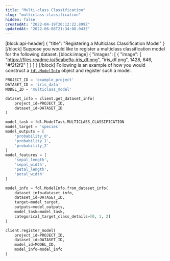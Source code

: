 ```yaml
---
title: "Multi-class Classification"
slug: "multiclass-classification"
hidden: false
createdAt: "2022-04-19T20:12:22.899Z"
updatedAt: "2022-06-08T21:34:08.043Z"
---
```

[block:api-header]
{
  "title": "Registering a Multiclass Classification Model"
}
[/block]
Suppose you would like to register a multiclass classification model for the following dataset.
[block:image]
{
  "images": [
    {
      "image": [
        "https://files.readme.io/5eabe9a-iris_df.png",
        "iris_df.png",
        1428,
        646,
        "#f2f2f2"
      ]
    }
  ]
}
[/block]
Following is an example of how you would construct a [`fdl.ModelInfo`](https://api.fiddler.ai/#fdl-modelinfo) object and register such a model.

```python
PROJECT_ID = 'example_project'
DATASET_ID = 'iris_data'
MODEL_ID = 'multiclass_model'

dataset_info = client.get_dataset_info(
    project_id=PROJECT_ID,
    dataset_id=DATASET_ID
)

model_task = fdl.ModelTask.MULTICLASS_CLASSIFICATION
model_target = 'species'
model_outputs = [
    'probability_0',
    'probability_1',
    'probability_2'
]
model_features = [
    'sepal_length',
    'sepal_width',
    'petal_length',
    'petal_width'
]

model_info = fdl.ModelInfo.from_dataset_info(
    dataset_info=dataset_info,
    dataset_id=DATASET_ID,
    target=model_target,
    outputs=model_outputs,
    model_task=model_task,
    categorical_target_class_details=[0, 1, 2]
)

client.register_model(
    project_id=PROJECT_ID,
    dataset_id=DATASET_ID,
    model_id=MODEL_ID,
    model_info=model_info
)
```